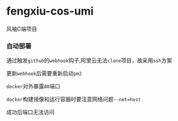 # fengxiu-cos-umi
 风袖C端项目


### 自动部署

通过触发`github`的`webhook`钩子,阿里云无法`clone`项目，故采用`ssh`方案

更新`webhook`后需要重新启动`pm2`

`docker`对外暴露`80`端口

`docker`构建镜像和运行容器时要注意网络问题`--net=host`

成功后端口无法访问